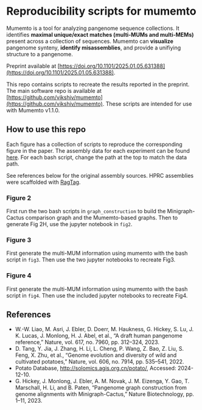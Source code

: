 # Reproducibility scripts for **mumemto**

Mumemto is a tool for analyzing pangenome sequence collections. It identifies **maximal unique/exact matches (multi-MUMs and multi-MEMs)** present across a collection of sequences. Mumemto can **visualize** pangenome synteny, **identify misassemblies**, and provide a unifiying structure to a pangenome.

Preprint available at [https://doi.org/10.1101/2025.01.05.631388](https://doi.org/10.1101/2025.01.05.631388).

This repo contains scripts to recreate the results reported in the preprint. The main software repo is available at [https://github.com/vikshiv/mumemto](https://github.com/vikshiv/mumemto). These scripts are intended for use with Mumemto v1.1.0.

## How to use this repo
Each figure has a collection of scripts to reproduce the corresponding figure in the paper. The assembly data for each experiment can be found [here](https://livejohnshopkins-my.sharepoint.com/:f:/g/personal/vshivak1_jh_edu/El6sp7EIyN9Lmw9Y8uvJrPcB7DxkNzjoDImVzOCIu7oUBg?e=v0EujG). For each bash script, change the path at the top to match the data path.

See references below for the original assembly sources. HPRC assemblies were scaffolded with [RagTag](https://github.com/malonge/RagTag).

### Figure 2
First run the two bash scripts in `graph_construction` to build the Minigraph-Cactus comparison graph and the Mumemto-based graphs. Then to generate Fig 2H, use the jupyter notebook in `fig2`.

### Figure 3
First generate the multi-MUM information using mumemto with the bash script in `fig3`. Then use the two jupyter notebooks to recreate Fig3.

### Figure 4
First generate the multi-MUM information using mumemto with the bash script in `fig4`. Then use the included jupyter notebooks to recreate Fig4.

## References
- W.-W. Liao, M. Asri, J. Ebler, D. Doerr, M. Haukness, G. Hickey, S. Lu, J. K. Lucas, J. Monlong, H. J. Abel, et al., “A draft human pangenome reference,” Nature, vol. 617, no. 7960, pp. 312–324, 2023.
- D. Tang, Y. Jia, J. Zhang, H. Li, L. Cheng, P. Wang, Z. Bao, Z. Liu, S. Feng, X. Zhu, et al., “Genome evolution and diversity of wild and cultivated potatoes,” Nature, vol. 606, no. 7914, pp. 535–541, 2022.
- Potato Database, http://solomics.agis.org.cn/potato/, Accessed: 2024-12-10.
- G. Hickey, J. Monlong, J. Ebler, A. M. Novak, J. M. Eizenga, Y. Gao, T. Marschall, H. Li, and B. Paten, “Pangenome graph construction from genome alignments with Minigraph-Cactus,” Nature Biotechnology, pp. 1–11, 2023.
